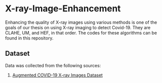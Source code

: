 # X-ray-Image-Enhancement  
Enhancing the quality of X-ray images using various methods is one of the goals of our thesis on using X-ray imaging to detect Covid-19. They are CLAHE, UM, and HEF, in that order. The codes for these algorithms can be found in this repository.  
  
## Dataset  
Data was collected from the following sources:

 1. [Augmented COVID-19 X-ray Images Dataset](https://data.mendeley.com/datasets/2fxz4px6d8/4?fbclid=IwAR1-7Gsz9nPkFov9jOcVIKM-Iv8Ev8DzHYqmHB5m1tPbJyH--yP2iqAT7YA)
